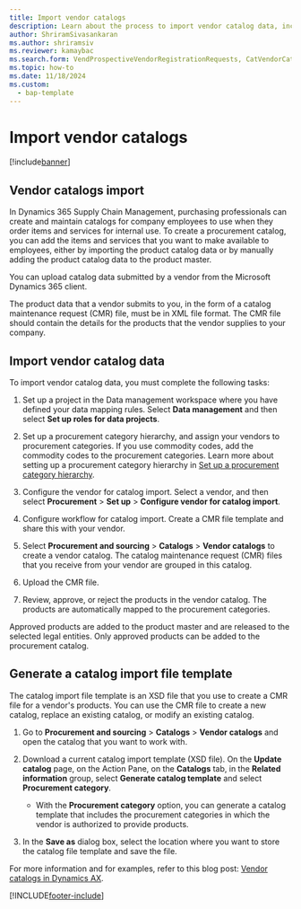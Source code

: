 ```yaml
---
title: Import vendor catalogs
description: Learn about the process to import vendor catalog data, including an outline and step-by-step process for importing vendor catalog data.
author: ShriramSivasankaran
ms.author: shriramsiv
ms.reviewer: kamaybac
ms.search.form: VendProspectiveVendorRegistrationRequests, CatVendorCatalogDetails, CatVendorCatalogReleaseApprovedProducts, CatVendorCMRDetails, CatVendorCatalogProductPerCompanyStatus, CatVendorMaintenanceEventLog, CatVendorCatalogReviewTool, CatVendorCatalogFileUpload, CatVendorCatalogMaintenanceRequest, CatVendorCatalogFileInLegalEntity, CatVendorCatalogSchema, CatVendorCatalogFilePreviewPane, CatVendorCatalogImportParameter
ms.topic: how-to
ms.date: 11/18/2024
ms.custom: 
  - bap-template
---
```


# Import vendor catalogs

[!include[banner](../includes/banner.md)]

## Vendor catalogs import

In Dynamics 365 Supply Chain Management, purchasing professionals can create and maintain catalogs for company employees to use when they order items and services for internal use. To create a procurement catalog, you can add the items and services that you want to make available to employees, either by importing the product catalog data or by manually adding the product catalog data to the product master.

You can upload catalog data submitted by a vendor from the Microsoft Dynamics 365 client.

The product data that a vendor submits to you, in the form of a catalog maintenance request (CMR) file, must be in XML file format. The CMR file should contain the details for the products that the vendor supplies to your company.

## Import vendor catalog data

To import vendor catalog data, you must complete the following tasks:

1. Set up a project in the Data management workspace where you have defined your data mapping rules. Select **Data management** and then select **Set up roles for data projects**.

2. Set up a procurement category hierarchy, and assign your vendors to procurement categories. If you use commodity codes, add the commodity codes to the procurement categories. Learn more about setting up a procurement category hierarchy in [Set up a procurement category hierarchy](../procurement/tasks/set-up-procurement-category-hierarchy.md).

3. Configure the vendor for catalog import. Select a vendor, and then select **Procurement** \> **Set up** \> **Configure vendor for catalog import**.

4. Configure workflow for catalog import. Create a CMR file template and share this with your vendor.

5. Select **Procurement and sourcing** \> **Catalogs** \> **Vendor catalogs** to create a vendor catalog. The catalog maintenance request (CMR) files that you receive from your vendor are grouped in this catalog.

6. Upload the CMR file.

7. Review, approve, or reject the products in the vendor catalog. The products are automatically mapped to the procurement categories.

Approved products are added to the product master and are released to the selected legal entities. Only approved products can be added to the procurement catalog.

## Generate a catalog import file template

The catalog import file template is an XSD file that you use to create a CMR file for a vendor's products. You can use the CMR file to create a new catalog, replace an existing catalog, or modify an  existing catalog.

1. Go to **Procurement and sourcing** \> **Catalogs** \> **Vendor catalogs** and open the catalog that you want to work with.

2. Download a current catalog import template (XSD file). On the **Update catalog** page, on the Action Pane, on the **Catalogs** tab, in the **Related information** group, select **Generate catalog template** and select **Procurement category**.

    - With the **Procurement category** option, you can generate a catalog template that includes the procurement categories in which the vendor is authorized to provide products.

3. In the **Save as** dialog box, select the location where you want to store the catalog file template and save the file.

For more information and for examples, refer to this blog post: [Vendor catalogs in Dynamics AX](https://blogs.msdn.microsoft.com/dynamicsaxscm/2016/05/25/vendor-catalogs-in-dynamics-ax/).

[!INCLUDE[footer-include](../../includes/footer-banner.md)]

